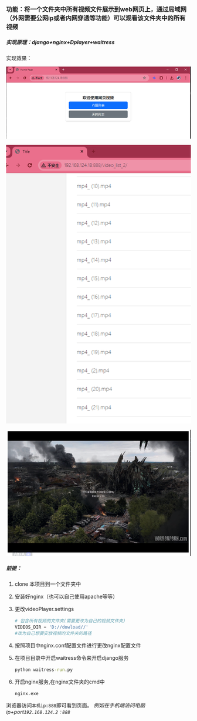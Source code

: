 ### 功能：将一个文件夹中所有视频文件展示到web网页上，通过局域网（外网需要公网ip或者内网穿透等功能）可以观看该文件夹中的所有视频

##### 实现原理：django+nginx+Dplayer+waitress

实现效果：

![](./VideoPlayer/readme_img/home.png)

![](./VideoPlayer/readme_img/list.png)

![](./VideoPlayer/readme_img/video.png)

##### 前提：

1. clone 本项目到一个文件夹中

2. 安装好nginx（也可以自己使用apache等等）

3. 更改videoPlayer.settings

   ```python
   # 包含所有视频的文件夹(需要更改为自己的视频文件夹)
   VIDEOS_DIR = 'D://dowload//'
   #改为自己想要安放视频的文件夹的路径
   ```


4. 按照项目中nginx.conf配置文件进行更改nginx配置文件

5. 在项目目录中开启waitress命令来开启django服务
   ```cmd
   python waitress-run.py
   ```

6. 开启nginx服务,在nginx文件夹的cmd中
   ```cmd
   nginx.exe 
   ```

浏览器访问`本机ip:888`即可看到页面。
*例如在手机端访问电脑ip+port`192.168.124.2：888`*
